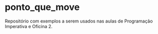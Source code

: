 # ponto_que_move

Repositório com exemplos a serem usados nas aulas de Programação Imperativa e Oficina 2.
